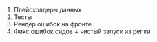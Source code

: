 1. Плейсхолдеры данных
2. Тесты
3. Рендер ошибок на фронте
4. Фикс ошибок сидов + чистый запуск из репки

